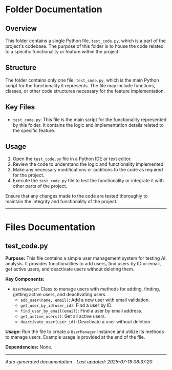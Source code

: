 # Folder Documentation

## Overview
This folder contains a single Python file, `test_code.py`, which is a part of the project's codebase. The purpose of this folder is to house the code related to a specific functionality or feature within the project.

## Structure
The folder contains only one file, `test_code.py`, which is the main Python script for the functionality it represents. The file may include functions, classes, or other code structures necessary for the feature implementation.

## Key Files
- `test_code.py`: This file is the main script for the functionality represented by this folder. It contains the logic and implementation details related to the specific feature.

## Usage
1. Open the `test_code.py` file in a Python IDE or text editor.
2. Review the code to understand the logic and functionality implemented.
3. Make any necessary modifications or additions to the code as required for the project.
4. Execute the `test_code.py` file to test the functionality or integrate it with other parts of the project.

Ensure that any changes made to the code are tested thoroughly to maintain the integrity and functionality of the project.

---

# Files Documentation

## test_code.py

**Purpose:** This file contains a simple user management system for testing AI analysis. It provides functionalities to add users, find users by ID or email, get active users, and deactivate users without deleting them.

**Key Components:**
- `UserManager`: Class to manage users with methods for adding, finding, getting active users, and deactivating users.
  - `add_user(name, email)`: Add a new user with email validation.
  - `get_user_by_id(user_id)`: Find a user by ID.
  - `find_user_by_email(email)`: Find a user by email address.
  - `get_active_users()`: Get all active users.
  - `deactivate_user(user_id)`: Deactivate a user without deletion.

**Usage:** Run the file to create a `UserManager` instance and utilize its methods to manage users. Example usage is provided at the end of the file.

**Dependencies:** None.

---
*Auto-generated documentation - Last updated: 2025-07-18 08:37:20*
